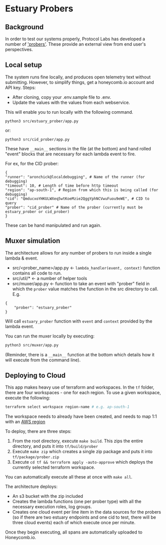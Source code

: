 # Estuary Probers

## Background

In order to test our systems properly, Protocol Labs has developed a number of ['probers'](https://medium.com/dm03514-tech-blog/sre-availability-probing-101-using-googles-cloudprober-8c191173923c). These provide an external view from end user's perspectives.

## Local setup

The system runs fine locally, and produces open telemetry text without submitting. However, to simplify things, get a honeycomb.io account and API key. Steps:

* After cloning, copy your .env.sample file to .env.
* Update the values with the values from each webservice.

This will enable you to run locally with the following command.

`python3 src/estuary_prober/app.py`

or:

`python3 src/cid_prober/app.py`

These have `__main__` sections in the file (at the bottom) and hand rolled "event" blocks that are necessary for each lambda event to fire.

For ex, for the CID prober:

```python3
{
"runner": "aronchick@localdebugging", # Name of the runner (for debugging)
"timeout": 10, # Length of time before http timeout
"region": "ap-south-1", # Region from which this is being called (for debugging)
"cid": "QmducxoYHKULWXeq5wtKoeMzie2QggYphNCVwuFuou9eWE", # CID to query
"prober": "cid_prober" # Name of the prober (currently must be estuary_prober or cid_prober)
}
```

These can be hand manipulated and run again.

## Muxer simulation

The architecture allows for any number of probers to run inside a single lambda & event.

* src/<prober_name>/app.py <- `lambda_handler(event, context)` function contains all code to run.
* src/util/* <- a number of helper tools
* src/muxer/app.py <- function to take an event with "prober" field in which the `prober` value matches the function in the src directory to call. E.g.

```python3
{
    "prober": "estuary_prober"
}
```

Will call `estuary_prober` function with `event` and `context` provided by the lambda event.

You can run the muxer locally by executing:

```bash
python3 src/muxer/app.py
```

(Reminder, there is a `__main__` function at the bottom which details how it will execute from the command line).

## Deploying to Cloud

This app makes heavy use of terraform and workspaces. In the `tf` folder, there are four workspaces - one for each region. To use a given workspace, execute the following:

```bash
terraform select workspace region-name # e.g. ap-south-1
```

The workspace needs to already have been created, and needs to map 1:1 with an [AWS region](https://docs.aws.amazon.com/AmazonRDS/latest/UserGuide/Concepts.RegionsAndAvailabilityZones.html)

To deploy, there are three steps:

1. From the root directory, execute `make build`. This zips the entire directory, and puts it into `tf/build/prober`
1. Execute `make zip` which creates a single zip package and puts it into `tf/package/prober.zip`
1. Execute `cd tf && terraform apply -auto-approve` which deploys the currently selected terraform workspace.

You can automatically execute all these at once with `make all`.

The architecture deploys:

* An s3 bucket with the zip included
* Creates the lambda functions (one per prober type) with all the necessary execution roles, log groups.
* Creates one cloud event per line item in the data sources for the probers (so if there are two estuary endpoints and one cid to test, there will be three cloud events) each of which execute once per minute.

Once they begin executing, all spans are automatically uploaded to Honeycomb.io.
